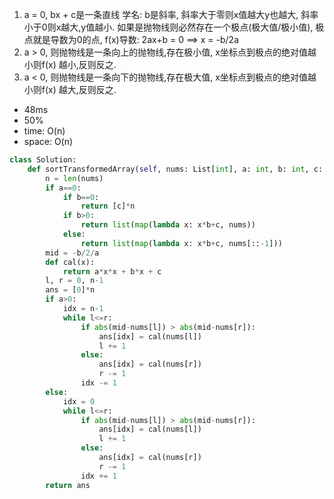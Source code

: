 1. a = 0, bx + c是一条直线 学名:
b是斜率, 斜率大于零则x值越大y也越大, 斜率小于0则x越大,y值越小.
如果是抛物线则必然存在一个极点(极大值/极小值), 极点就是导数为0的点, f(x)导数: 2ax+b = 0 ==> x = -b/2a
2. a > 0, 则抛物线是一条向上的抛物线,存在极小值, x坐标点到极点的绝对值越小则f(x) 越小,反则反之.
3. a < 0, 则抛物线是一条向下的抛物线,存在极大值, x坐标点到极点的绝对值越小则f(x) 越大,反则反之.


- 48ms
- 50%
- time: O(n)
- space: O(n)
```python
class Solution:
    def sortTransformedArray(self, nums: List[int], a: int, b: int, c: int) -> List[int]:
        n = len(nums)
        if a==0:
            if b==0:
                return [c]*n
            if b>0:
                return list(map(lambda x: x*b+c, nums))
            else:
                return list(map(lambda x: x*b+c, nums[::-1]))
        mid = -b/2/a
        def cal(x):
            return a*x*x + b*x + c
        l, r = 0, n-1
        ans = [0]*n
        if a>0:
            idx = n-1
            while l<=r:
                if abs(mid-nums[l]) > abs(mid-nums[r]):
                    ans[idx] = cal(nums[l])
                    l += 1
                else:
                    ans[idx] = cal(nums[r])
                    r -= 1
                idx -= 1
        else:
            idx = 0
            while l<=r:
                if abs(mid-nums[l]) > abs(mid-nums[r]):
                    ans[idx] = cal(nums[l])
                    l += 1
                else:
                    ans[idx] = cal(nums[r])
                    r -= 1
                idx += 1
        return ans
```